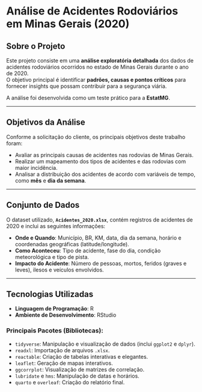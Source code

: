 # Análise de Acidentes Rodoviários em Minas Gerais (2020)

## Sobre o Projeto
Este projeto consiste em uma **análise exploratória detalhada** dos dados de acidentes rodoviários ocorridos no estado de Minas Gerais durante o ano de 2020.  
O objetivo principal é identificar **padrões, causas e pontos críticos** para fornecer insights que possam contribuir para a segurança viária.  

A análise foi desenvolvida como um teste prático para a **EstatMG**.

---

## Objetivos da Análise
Conforme a solicitação do cliente, os principais objetivos deste trabalho foram:

- Avaliar as principais causas de acidentes nas rodovias de Minas Gerais.  
- Realizar um mapeamento dos tipos de acidentes e das rodovias com maior incidência.  
- Analisar a distribuição dos acidentes de acordo com variáveis de tempo, como **mês** e **dia da semana**.  

---

## Conjunto de Dados
O dataset utilizado, **`Acidentes_2020.xlsx`**, contém registros de acidentes de 2020 e inclui as seguintes informações:

- **Onde e Quando**: Município, BR, KM, data, dia da semana, horário e coordenadas geográficas (latitude/longitude).  
- **Como Aconteceu**: Tipo de acidente, fase do dia, condição meteorológica e tipo de pista.  
- **Impacto do Acidente**: Número de pessoas, mortos, feridos (graves e leves), ilesos e veículos envolvidos.  

---

## Tecnologias Utilizadas

- **Linguagem de Programação**: R  
- **Ambiente de Desenvolvimento**: RStudio  

### Principais Pacotes (Bibliotecas):
- `tidyverse`: Manipulação e visualização de dados (inclui `ggplot2` e `dplyr`).  
- `readxl`: Importação de arquivos `.xlsx`.  
- `reactable`: Criação de tabelas interativas e elegantes.  
- `leaflet`: Geração de mapas interativos.  
- `ggcorrplot`: Visualização de matrizes de correlação.  
- `lubridate` e `hms`: Manipulação de datas e horários.  
- `quarto` e `overleaf`: Criação do relatório final.  
